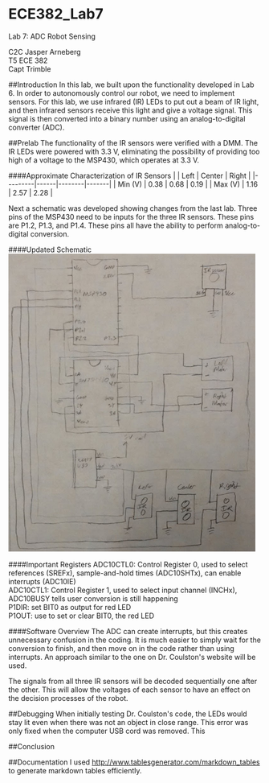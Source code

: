 ECE382_Lab7
===========

Lab 7: ADC Robot Sensing

C2C Jasper Arneberg  
T5 ECE 382  
Capt Trimble  

##Introduction
In this lab, we built upon the functionality developed in Lab 6. In order to autonomously control our robot, we need to implement sensors. For this lab, we use infrared (IR) LEDs to put out a beam of IR light, and then infrared sensors receive this light and give a voltage signal. This signal is then converted into a binary number using an analog-to-digital converter (ADC).

##Prelab
The functionality of the IR sensors were verified with a DMM. The IR LEDs were powered with 3.3 V, eliminating the possibility of providing too high of a voltage to the MSP430, which operates at 3.3 V.

####Approximate Characterization of IR Sensors
|         | Left | Center | Right |
|---------|------|--------|-------|
| Min (V) | 0.38 | 0.68   | 0.19  |
| Max (V) | 1.16 | 2.57   | 2.28  |

Next a schematic was developed showing changes from the last lab. Three pins of the MSP430 need to be inputs for the three IR sensors. These pins are P1.2, P1.3, and P1.4. These pins all have the ability to perform analog-to-digital conversion.

####Updated Schematic
![alt text](https://github.com/JasperArneberg/ECE382_Lab7/blob/master/schematic.png?raw=true "Schematic")

####Important Registers
ADC10CTL0: Control Register 0, used to select references (SREFx), sample-and-hold times (ADC10SHTx), can enable interrupts (ADC10IE)  
ADC10CTL1: Control Register 1, used to select input channel (INCHx), ADC10BUSY tells user conversion is still happening  
P1DIR: set BIT0 as output for red LED  
P1OUT: use to set or clear BIT0, the red LED  

####Software Overview
The ADC can create interrupts, but this creates unnecessary confusion in the coding. It is much easier to simply wait for the conversion to finish, and then move on in the code rather than using interrupts. An approach similar to the one on Dr. Coulston's website will be used.  

The signals from all three IR sensors will be decoded sequentially one after the other. This will allow the voltages of each sensor to have an effect on the decision processes of the robot.

##Debugging
When initially testing Dr. Coulston's code, the LEDs would stay lit even when there was not an object in close range. This error was only fixed when the computer USB cord was removed. This 

##Conclusion

##Documentation
I used http://www.tablesgenerator.com/markdown_tables to generate markdown tables efficiently.  


